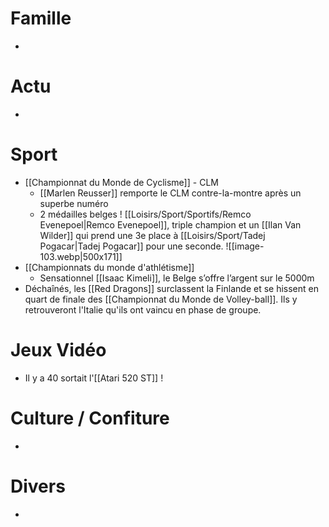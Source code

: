 # Famille
- 
# Actu
- 
# Sport
- [[Championnat du Monde de Cyclisme]] - CLM
	- [[Marlen Reusser]] remporte le CLM contre-la-montre après un superbe numéro
	- 2 médailles belges ! [[Loisirs/Sport/Sportifs/Remco Evenepoel|Remco Evenepoel]], triple champion et un [[Ilan Van Wilder]] qui prend une 3e place à [[Loisirs/Sport/Tadej Pogacar|Tadej Pogacar]] pour une seconde.
	  ![[image-103.webp|500x171]]
- [[Championnats du monde d'athlétisme]]
	- Sensationnel [[Isaac Kimeli]], le Belge s’offre l’argent sur le 5000m
- Déchaînés, les [[Red Dragons]] surclassent la Finlande et se hissent en quart de finale des [[Championnat du Monde de Volley-ball]]. Ils y retrouveront l'Italie qu'ils ont vaincu en phase de groupe.
# Jeux Vidéo
- Il y a 40 sortait l'[[Atari 520 ST]] !
# Culture / Confiture
- 
# Divers
- 
